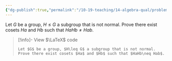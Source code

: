 ```yaml
---
{"dg-publish":true,"permalink":"/10-19-teaching/14-algebra-qual/problem-bank/group-theory/normality-and-the-operation-cosets/","tags":["group_theory"],"updated":"2025-03-15T15:33:00-07:00"}
---
```


Let $G$ be a group, $H\leq G$ a subgroup that is not normal. Prove there exist cosets $Ha$ and $Hb$ such that $HaHb\neq Hab$.

> [!info]- View $\LaTeX$ code
> ```
> Let $G$ be a group, $H\leq G$ a subgroup that is not normal. Prove there exist cosets $Ha$ and $Hb$ such that $HaHb\neq Hab$.
> ```